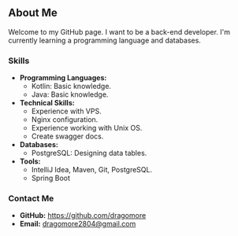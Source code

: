 ## About Me

Welcome to my GitHub page. I want to be a back-end developer. I'm currently learning a programming language and databases.

### Skills

* **Programming Languages:**
    * Kotlin:  Basic knowledge.
    * Java:  Basic knowledge.
* **Technical Skills:**
    * Experience with VPS.
    * Nginx configuration.
    * Experience working with Unix OS.
    * Create swagger docs.
* **Databases:**
    * PostgreSQL: Designing data tables.
* **Tools:**
    * IntelliJ Idea, Maven, Git, PostgreSQL.
    * Spring Boot

### Contact Me
* **GitHub:** https://github.com/dragomore
* **Email:** dragomore2804@gmail.com
